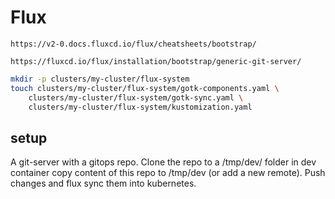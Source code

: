 # Flux

`https://v2-0.docs.fluxcd.io/flux/cheatsheets/bootstrap/`

`https://fluxcd.io/flux/installation/bootstrap/generic-git-server/`

```sh
mkdir -p clusters/my-cluster/flux-system
touch clusters/my-cluster/flux-system/gotk-components.yaml \
    clusters/my-cluster/flux-system/gotk-sync.yaml \
    clusters/my-cluster/flux-system/kustomization.yaml
```

## setup

A git-server with a gitops repo.
Clone the repo to a /tmp/dev/ folder in dev container
copy content of this repo to /tmp/dev (or add a new remote).
Push changes and flux sync them into kubernetes.
